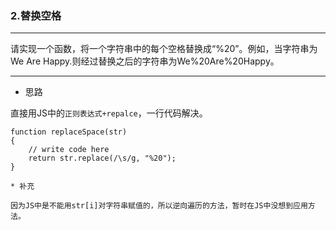 ### 2.替换空格

---

请实现一个函数，将一个字符串中的每个空格替换成“%20”。例如，当字符串为We Are Happy.则经过替换之后的字符串为We%20Are%20Happy。

---

* 思路

直接用JS中的`正则表达式+repalce`，一行代码解决。

``` JS
function replaceSpace(str)
{
    // write code here
    return str.replace(/\s/g, "%20");
}

* 补充

因为JS中是不能用str[i]对字符串赋值的，所以逆向遍历的方法，暂时在JS中没想到应用方法。
